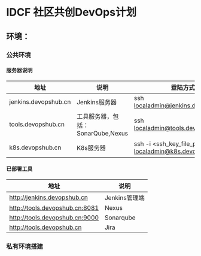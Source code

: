 # IDCF 社区共创DevOps计划 

## 环境：

### 公共环境

#### 服务器说明

| 地址  | 说明  | 登陆方式    | 密码    |
| ------------ | ------------ | ------------ | ------------ |
| jenkins.devopshub.cn  | Jenkins服务器  | ssh localadmin@jenkins.devopshub.cn | 标准复杂  |
| tools.devopshub.cn | 工具服务器，包括：SonarQube,Nexus  | ssh localadmin@tools.devopshub.cn | 标准复杂 |
| k8s.devopshub.cn  | K8s服务器 | ssh -i <ssh_key_file_path> localadmin@k8s.devopshub.cn | SSH key, 位置 \env\k8s\ssh_key\id_rsa |

#### 已部署工具

| 地址  | 说明  | 
| ------------ | ------------ | 
| http://jenkins.devopshub.cn  | Jenkins管理端  |   
| http://tools.devopshub.cn:8081 | Nexus  |  
| http://tools.devopshub.cn:9000| Sonarqube  |  
| http://tools.devopshub.cn  | Jira  |  

### 私有环境搭建
